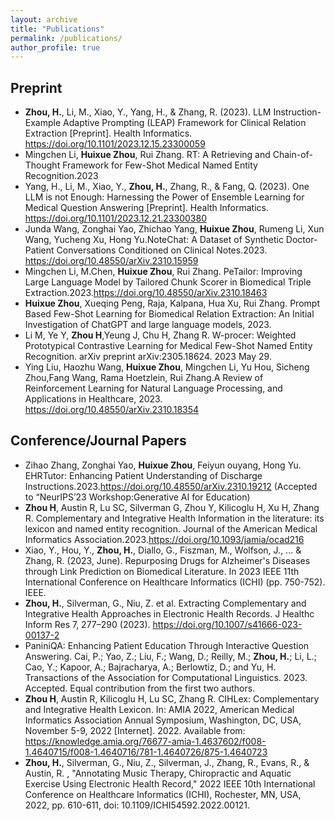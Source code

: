 ```yaml
---
layout: archive
title: "Publications"
permalink: /publications/
author_profile: true
---
```


Preprint
--------

* **Zhou, H.**, Li, M., Xiao, Y., Yang, H., & Zhang, R. (2023). LLM Instruction-Example Adaptive Prompting (LEAP) Framework for Clinical Relation Extraction [Preprint]. Health Informatics. https://doi.org/10.1101/2023.12.15.23300059
* Mingchen Li, **Huixue Zhou**, Rui Zhang. RT: A Retrieving and Chain-of-Thought Framework for Few-Shot Medical Named Entity Recognition.2023
* Yang, H., Li, M., Xiao, Y., **Zhou, H.**, Zhang, R., & Fang, Q. (2023). One LLM is not Enough: Harnessing the Power of Ensemble Learning for Medical Question Answering [Preprint]. Health Informatics. https://doi.org/10.1101/2023.12.21.23300380
* Junda Wang, Zonghai Yao, Zhichao Yang, **Huixue Zhou**, Rumeng Li, Xun Wang, Yucheng Xu, Hong Yu.NoteChat: A Dataset of Synthetic Doctor-Patient Conversations Conditioned on Clinical Notes.2023.
https://doi.org/10.48550/arXiv.2310.15959
* Mingchen Li, M.Chen, **Huixue Zhou**, Rui Zhang. PeTailor: Improving Large Language Model by Tailored Chunk Scorer in Biomedical Triple Extraction.2023.https://doi.org/10.48550/arXiv.2310.18463
* **Huixue Zhou**, Xueqing Peng, Raja, Kalpana, Hua Xu, Rui Zhang. Prompt Based Few-Shot Learning for Biomedical Relation Extraction: An Initial Investigation of ChatGPT and large language models, 2023.
* Li M, Ye Y, **Zhou H**,Yeung J, Chu H, Zhang R. W-procer: Weighted Prototypical Contrastive Learning for Medical Few-Shot Named Entity Recognition. arXiv preprint arXiv:2305.18624. 2023 May 29.
* Ying Liu, Haozhu Wang, **Huixue Zhou**, Mingchen Li, Yu Hou, Sicheng Zhou,Fang Wang, Rama Hoetzlein, Rui Zhang.A Review of Reinforcement Learning for Natural Language Processing, and Applications in Healthcare, 2023.
https://doi.org/10.48550/arXiv.2310.18354




Conference/Journal Papers
--------
* Zihao Zhang, Zonghai Yao, **Huixue Zhou**, Feiyun ouyang, Hong Yu. EHRTutor: Enhancing Patient Understanding of Discharge Instructions.2023.https://doi.org/10.48550/arXiv.2310.19212 (Accepted to “NeurIPS’23 Workshop:Generative AI for Education)
* **Zhou H**, Austin R, Lu SC, Silverman G, Zhou Y, Kilicoglu H, Xu H, Zhang R. Complementary and Integrative Health Information in the literature: its lexicon and named entity recognition. Journal of the American Medical Informatics Association.2023.https://doi.org/10.1093/jamia/ocad216
*  Xiao, Y., Hou, Y., **Zhou, H.**, Diallo, G., Fiszman, M., Wolfson, J., ... & Zhang, R. (2023, June). Repurposing Drugs for Alzheimer's Diseases through Link Prediction on Biomedical Literature. In 2023 IEEE 11th International Conference on Healthcare Informatics (ICHI) (pp. 750-752). IEEE.
* **Zhou, H.**, Silverman, G., Niu, Z. et al. Extracting Complementary and Integrative Health Approaches in Electronic Health Records. J Healthc Inform Res 7, 277–290 (2023). https://doi.org/10.1007/s41666-023-00137-2
* PaniniQA: Enhancing Patient Education Through Interactive Question Answering. Cai, P.; Yao, Z.; Liu, F.; Wang, D.; Reilly, M.; **Zhou, H.**; Li, L.; Cao, Y.; Kapoor, A.; Bajracharya, A.; Berlowtiz, D.; and Yu, H. Transactions of the Association for Computational Linguistics. 2023. Accepted. Equal contribution from the first two authors.
* **Zhou H**, Austin R, Kilicoglu H, Lu SC, Zhang R. CIHLex: Complementary and Integrative Health Lexicon. In: AMIA 2022, American Medical Informatics Association Annual Symposium, Washington, DC, USA, November 5-9, 2022 [Internet]. 2022. Available from: https://knowledge.amia.org/76677-amia-1.4637602/f008-1.4640715/f008-1.4640716/781-1.4640726/875-1.4640723
* **Zhou, H.**, Silverman, G., Niu, Z., Silverman, J., Zhang, R., Evans, R., & Austin, R. , "Annotating Music Therapy, Chiropractic and Aquatic Exercise Using Electronic Health Record," 2022 IEEE 10th International Conference on Healthcare Informatics (ICHI), Rochester, MN, USA, 2022, pp. 610-611, doi: 10.1109/ICHI54592.2022.00121.



